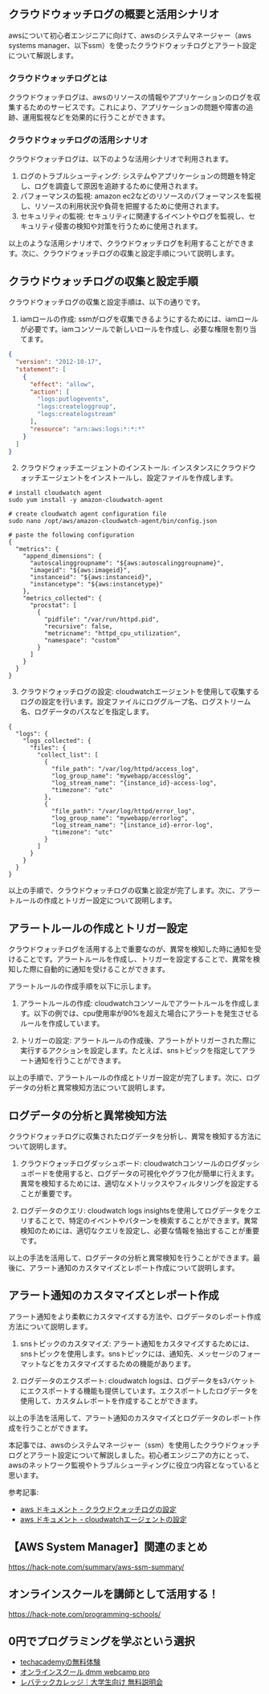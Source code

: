 <!--
title:   【aws system manager】クラウドウォッチログとアラート設定
tags:    AWS,SSM,system_manager
id:      76f1e2e779a2d05906be
private: false
-->


## クラウドウォッチログの概要と活用シナリオ
awsについて初心者エンジニアに向けて、awsのシステムマネージャー（aws systems manager、以下ssm）を使ったクラウドウォッチログとアラート設定について解説します。

### クラウドウォッチログとは
クラウドウォッチログは、awsのリソースの情報やアプリケーションのログを収集するためのサービスです。これにより、アプリケーションの問題や障害の追跡、運用監視などを効果的に行うことができます。

### クラウドウォッチログの活用シナリオ
クラウドウォッチログは、以下のような活用シナリオで利用されます。

1. ログのトラブルシューティング: システムやアプリケーションの問題を特定し、ログを調査して原因を追跡するために使用されます。
2. パフォーマンスの監視: amazon ec2などのリソースのパフォーマンスを監視し、リソースの利用状況や負荷を把握するために使用されます。
3. セキュリティの監視: セキュリティに関連するイベントやログを監視し、セキュリティ侵害の検知や対策を行うために使用されます。

以上のような活用シナリオで、クラウドウォッチログを利用することができます。次に、クラウドウォッチログの収集と設定手順について説明します。

## クラウドウォッチログの収集と設定手順
クラウドウォッチログの収集と設定手順は、以下の通りです。

1. iamロールの作成: ssmがログを収集できるようにするためには、iamロールが必要です。iamコンソールで新しいロールを作成し、必要な権限を割り当てます。

```json
{
  "version": "2012-10-17",
  "statement": [
    {
      "effect": "allow",
      "action": [
        "logs:putlogevents",
        "logs:createloggroup",
        "logs:createlogstream"
      ],
      "resource": "arn:aws:logs:*:*:*"
    }
  ]
}
```

2. クラウドウォッチエージェントのインストール: インスタンスにクラウドウォッチエージェントをインストールし、設定ファイルを作成します。

```
# install cloudwatch agent
sudo yum install -y amazon-cloudwatch-agent

# create cloudwatch agent configuration file
sudo nano /opt/aws/amazon-cloudwatch-agent/bin/config.json

# paste the following configuration
{
  "metrics": {
    "append_dimensions": {
      "autoscalinggroupname": "${aws:autoscalinggroupname}",
      "imageid": "${aws:imageid}",
      "instanceid": "${aws:instanceid}",
      "instancetype": "${aws:instancetype}"
    },
    "metrics_collected": {
      "procstat": [
        {
          "pidfile": "/var/run/httpd.pid",
          "recursive": false,
          "metricname": "httpd_cpu_utilization",
          "namespace": "custom"
        }
      ]
    }
  }
}
```

3. クラウドウォッチログの設定: cloudwatchエージェントを使用して収集するログの設定を行います。設定ファイルにロググループ名、ログストリーム名、ログデータのパスなどを指定します。

```
{
  "logs": {
    "logs_collected": {
      "files": {
        "collect_list": [
          {
            "file_path": "/var/log/httpd/access_log",
            "log_group_name": "mywebapp/accesslog",
            "log_stream_name": "{instance_id}-access-log",
            "timezone": "utc"
          },
          {
            "file_path": "/var/log/httpd/error_log",
            "log_group_name": "mywebapp/errorlog",
            "log_stream_name": "{instance_id}-error-log",
            "timezone": "utc"
          }
        ]
      }
    }
  }
}
```

以上の手順で、クラウドウォッチログの収集と設定が完了します。次に、アラートルールの作成とトリガー設定について説明します。

## アラートルールの作成とトリガー設定
クラウドウォッチログを活用する上で重要なのが、異常を検知した時に通知を受けることです。アラートルールを作成し、トリガーを設定することで、異常を検知した際に自動的に通知を受けることができます。

アラートルールの作成手順を以下に示します。

1. アラートルールの作成: cloudwatchコンソールでアラートルールを作成します。以下の例では、cpu使用率が90%を超えた場合にアラートを発生させるルールを作成しています。

2. トリガーの設定: アラートルールの作成後、アラートがトリガーされた際に実行するアクションを設定します。たとえば、snsトピックを指定してアラート通知を行うことができます。

以上の手順で、アラートルールの作成とトリガー設定が完了します。次に、ログデータの分析と異常検知方法について説明します。

## ログデータの分析と異常検知方法
クラウドウォッチログに収集されたログデータを分析し、異常を検知する方法について説明します。

1. クラウドウォッチログダッシュボード: cloudwatchコンソールのログダッシュボードを使用すると、ログデータの可視化やグラフ化が簡単に行えます。異常を検知するためには、適切なメトリックスやフィルタリングを設定することが重要です。

2. ログデータのクエリ: cloudwatch logs insightsを使用してログデータをクエリすることで、特定のイベントやパターンを検索することができます。異常検知のためには、適切なクエリを設定し、必要な情報を抽出することが重要です。

以上の手法を活用して、ログデータの分析と異常検知を行うことができます。最後に、アラート通知のカスタマイズとレポート作成について説明します。

## アラート通知のカスタマイズとレポート作成
アラート通知をより柔軟にカスタマイズする方法や、ログデータのレポート作成方法について説明します。

1. snsトピックのカスタマイズ: アラート通知をカスタマイズするためには、snsトピックを使用します。snsトピックには、通知先、メッセージのフォーマットなどをカスタマイズするための機能があります。

2. ログデータのエクスポート: cloudwatch logsは、ログデータをs3バケットにエクスポートする機能も提供しています。エクスポートしたログデータを使用して、カスタムレポートを作成することができます。

以上の手法を活用して、アラート通知のカスタマイズとログデータのレポート作成を行うことができます。

本記事では、awsのシステムマネージャー（ssm）を使用したクラウドウォッチログとアラート設定について解説しました。初心者エンジニアの方にとって、awsのネットワーク監視やトラブルシューティングに役立つ内容となっていると思います。

参考記事:
- [aws ドキュメント - クラウドウォッチログの設定](https://docs.aws.amazon.com/ja_jp/amazoncloudwatch/latest/logs/cwl_gettingstarted.html)
- [aws ドキュメント - cloudwatchエージェントの設定](https://docs.aws.amazon.com/ja_jp/amazoncloudwatch/latest/monitoring/install-cloudwatch-agent.html)



## 【AWS System Manager】関連のまとめ
https://hack-note.com/summary/aws-ssm-summary/



## オンラインスクールを講師として活用する！
https://hack-note.com/programming-schools/



## 0円でプログラミングを学ぶという選択
- [techacademyの無料体験](//af.moshimo.com/af/c/click?a_id=2612475&amp;p_id=1555&amp;pc_id=2816&amp;pl_id=22706&amp;url=https%3a%2f%2ftechacademy.jp%2fhtmlcss-trial%3futm_source%3dmoshimo%26utm_medium%3daffiliate%26utm_campaign%3dtextad)
- [オンラインスクール dmm webcamp pro](//af.moshimo.com/af/c/click?a_id=2612482&amp;p_id=1363&amp;pc_id=2297&amp;pl_id=39999&amp;guid=on)
- [レバテックカレッジ｜大学生向け 無料説明会](//af.moshimo.com/af/c/click?a_id=4071793&p_id=3198&pc_id=7488&pl_id=41848)
